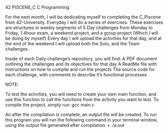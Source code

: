 42
PISCENE_C
C Programming

For the next month, I will be dedicating myself to completing the C_Piscene from 42-University.
Everyday I will do a series of exercises. These exercises are structures in weekly segments of 5
Day challenges from Monday to Friday, 1 4hour exam, a weekend project, and a group project
(Which I will be doing by myself)
Every day I will upload the activities for that day, and at the end of the weekend I will upload both
the Solo, and the Team challenges.


Inside of each Daily challenge’s repository, you will find:
A PDF document outlining the challenges and its objectives for that day
A ReadMe file with instructions on how to compile and run the projects
The source code for each challenge, with comments to describe it’s functional processes


NOTE:

To test the activities, you will need to create your own main function, and use this function
to call the functions from the activity you want to test.
To compile the project, simply run:
gcc main.c <Path-To-Activity-Function-You-Wish-To-Test>

An after the compilation is complete, an output file will be created. To run this program you will
run the following command in your terminal window, using the output file generated after
compilation:
• ./a.out